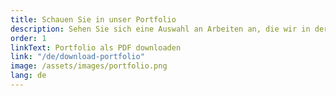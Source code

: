 ```yaml
---
title: Schauen Sie in unser Portfolio
description: Sehen Sie sich eine Auswahl an Arbeiten an, die wir in der Vergangenheit für unsere Kunden ausgeführt haben.
order: 1
linkText: Portfolio als PDF downloaden
link: "/de/download-portfolio"
image: /assets/images/portfolio.png
lang: de
---
```

